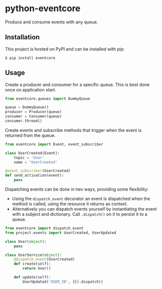 # python-eventcore

Produce and consume events with any queue.

## Installation

This project is hosted on PyPI and can be installed with pip:

```
$ pip install eventcore
```

## Usage

Create a producer and consumer for a specific queue. This is best done once on application start.

```python
from eventcore.queues import DummyQueue

queue = DummyQueue()
producer = Producer(queue)
consumer = Consumer(queue)
consumer.thread()
```

Create events and subscribe methods that trigger when the event is returned from the queue.

```python
from eventcore import Event, event_subscriber

class UserCreated(Event):
    topic = 'User'
    name = 'UserCreated'

@event_subscriber(UserCreated)
def send_activation(event):
    pass
```

Dispatching events can be done in two ways, providing some flexibility:
- Using the `dispatch_event` decorator an event is dispatched when the method is called, using the resource it returns as context.
- Alternatively you can dispatch events yourself by instantiating the event with a subject and dictionary. Call `.dispatch()` on it to persist it to a queue.

```python
from eventcore import dispatch_event
from project.events import UserCreated, UserUpdated

class User(object):
    pass

class UserService(object):
    @dispatch_event(UserCreated)
    def create(self):
        return User()

    def update(self):
        UserUpdated('USER_ID', {}).dispatch()
```
